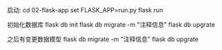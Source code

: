 启动:
cd 02-flask-app
set FLASK_APP=run.py
flask run


初始化数据库
flask db init
flask db migrate -m "注释信息"
flask db upgrate

之后有变更数据模型
flask db migrate -m "注释信息"
flask db upgrate
